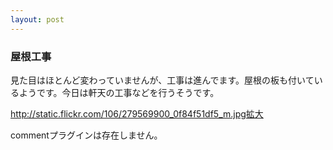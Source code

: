 ```yaml
---
layout: post
---
```

<h3>屋根工事</h3>
<p>見た目はほとんど変わっていませんが、工事は進んでます。屋根の板も付いているようです。今日は軒天の工事などを行うそうです。</p>
<p><a href="http://static.flickr.com/106/279569900_0f84f51df5_m.jpg">http://static.flickr.com/106/279569900_0f84f51df5_m.jpg</a><a href="http://flickr.com/photos/yoshimov/279569900/">拡大</a></p>
<p><span class="error">commentプラグインは存在しません。</span> </p>
